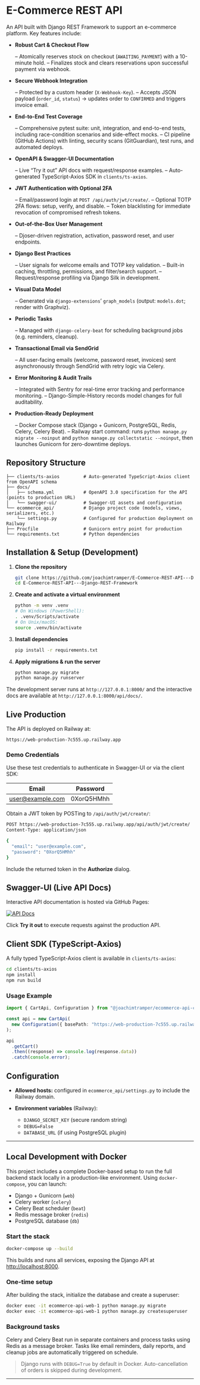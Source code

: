 # E-Commerce REST API

An API built with Django REST Framework to support an e-commerce platform. Key features include:

- **Robust Cart & Checkout Flow**

  – Atomically reserves stock on checkout (`AWAITING_PAYMENT`) with a 10-minute hold.
  – Finalizes stock and clears reservations upon successful payment via webhook.

- **Secure Webhook Integration**

  – Protected by a custom header (`X-Webhook-Key`).
  – Accepts JSON payload (`order_id`, `status`) → updates order to `CONFIRMED` and triggers invoice email.

- **End-to-End Test Coverage**

  – Comprehensive pytest suite: unit, integration, and end-to-end tests, including race-condition scenarios and side-effect mocks.
  – CI pipeline (GitHub Actions) with linting, security scans (GitGuardian), test runs, and automated deploys.

- **OpenAPI & Swagger-UI Documentation**

  – Live “Try it out” API docs with request/response examples.
  – Auto-generated TypeScript-Axios SDK in `clients/ts-axios`.

- **JWT Authentication with Optional 2FA**

  – Email/password login at `POST /api/auth/jwt/create/`.
  – Optional TOTP 2FA flows: setup, verify, and disable.
  – Token blacklisting for immediate revocation of compromised refresh tokens.

- **Out-of-the-Box User Management**

  – Djoser-driven registration, activation, password reset, and user endpoints.

- **Django Best Practices**

  – User signals for welcome emails and TOTP key validation.
  – Built-in caching, throttling, permissions, and filter/search support.
  – Request/response profiling via Django Silk in development.

- **Visual Data Model**

  – Generated via `django-extensions`’ `graph_models` (output: `models.dot`; render with Graphviz).

- **Periodic Tasks**

  – Managed with `django-celery-beat` for scheduling background jobs (e.g. reminders, cleanup).

- **Transactional Email via SendGrid**

  – All user-facing emails (welcome, password reset, invoices) sent asynchronously through SendGrid with retry logic via Celery.

- **Error Monitoring & Audit Trails**

  – Integrated with Sentry for real-time error tracking and performance monitoring.
  – Django-Simple-History records model changes for full auditability.

- **Production-Ready Deployment**

  – Docker Compose stack (Django + Gunicorn, PostgreSQL, Redis, Celery, Celery Beat).
  – Railway start command: runs `python manage.py migrate --noinput` and `python manage.py collectstatic --noinput`, then launches Gunicorn for zero-downtime deploys.

## Repository Structure

```text
├── clients/ts-axios         # Auto-generated TypeScript-Axios client from OpenAPI schema
├── docs/
│   ├── schema.yml           # OpenAPI 3.0 specification for the API (points to production URL)
│   └── swagger-ui/          # Swagger-UI assets and configuration
└── ecommerce_api/           # Django project code (models, views, serializers, etc.)
    └── settings.py          # Configured for production deployment on Railway
├── Procfile                 # Gunicorn entry point for production
└── requirements.txt         # Python dependencies
```

## Installation & Setup (Development)

1. **Clone the repository**

   ```bash
   git clone https://github.com/joachimtramper/E-Commerce-REST-API---Django-REST-Framework.git
   cd E-Commerce-REST-API---Django-REST-Framework
   ```

2. **Create and activate a virtual environment**

   ```bash
   python -m venv .venv
   # On Windows (PowerShell):
   . .venv/Scripts/activate
   # On Unix/macOS:
   source .venv/bin/activate
   ```

3. **Install dependencies**

   ```bash
   pip install -r requirements.txt
   ```

4. **Apply migrations & run the server**

   ```bash
   python manage.py migrate
   python manage.py runserver
   ```

The development server runs at `http://127.0.0.1:8000/` and the interactive docs are available at `http://127.0.0.1:8000/api/docs/`.

## Live Production

The API is deployed on Railway at:

```
https://web-production-7c555.up.railway.app
```

### Demo Credentials

Use these test credentials to authenticate in Swagger-UI or via the client SDK:

| Email                                       | Password   |
| ------------------------------------------- | ---------- |
| [user@example.com](mailto:user@example.com) | 0XorQ5HMhh |

Obtain a JWT token by POSTing to `/api/auth/jwt/create/`:

```bash
POST https://web-production-7c555.up.railway.app/api/auth/jwt/create/
Content-Type: application/json

{
  "email": "user@example.com",
  "password": "0XorQ5HMhh"
}
```

Include the returned token in the **Authorize** dialog.

## Swagger-UI (Live API Docs)

Interactive API documentation is hosted via GitHub Pages:

[![API Docs](https://img.shields.io/badge/docs-online-blue)](https://joachimtramper.github.io/E-Commerce-REST-API---Django-REST-Framework/swagger-ui/)

Click **Try it out** to execute requests against the production API.

## Client SDK (TypeScript-Axios)

A fully typed TypeScript-Axios client is available in `clients/ts-axios`:

```bash
cd clients/ts-axios
npm install
npm run build
```

### Usage Example

```ts
import { CartApi, Configuration } from "@joachimtramper/ecommerce-api-client";

const api = new CartApi(
  new Configuration({ basePath: "https://web-production-7c555.up.railway.app" })
);

api
  .getCart()
  .then((response) => console.log(response.data))
  .catch(console.error);
```

## Configuration

- **Allowed hosts:** configured in `ecommerce_api/settings.py` to include the Railway domain.
- **Environment variables** (Railway):

  - `DJANGO_SECRET_KEY` (secure random string)
  - `DEBUG=False`
  - `DATABASE_URL` (if using PostgreSQL plugin)

---

## Local Development with Docker

This project includes a complete Docker-based setup to run the full backend stack locally in a production-like environment. Using `docker-compose`, you can launch:

- Django + Gunicorn (`web`)
- Celery worker (`celery`)
- Celery Beat scheduler (`beat`)
- Redis message broker (`redis`)
- PostgreSQL database (`db`)

### Start the stack

```bash
docker-compose up --build
```

This builds and runs all services, exposing the Django API at [http://localhost:8000](http://localhost:8000).

### One-time setup

After building the stack, initialize the database and create a superuser:

```bash
docker exec -it ecommerce-api-web-1 python manage.py migrate
docker exec -it ecommerce-api-web-1 python manage.py createsuperuser
```

### Background tasks

Celery and Celery Beat run in separate containers and process tasks using Redis as a message broker. Tasks like email reminders, daily reports, and cleanup jobs are automatically triggered on schedule.

> Django runs with `DEBUG=True` by default in Docker. Auto-cancellation of orders is skipped during development.

---
